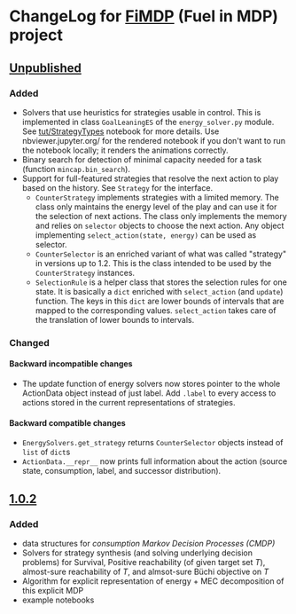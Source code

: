 # ChangeLog for [FiMDP](https://github.com/xblahoud/FiMDP) (Fuel in MDP) project

## [Unpublished]

### Added
 * Solvers that use heuristics for strategies usable in control. This is implemented in class
   `GoalLeaningES` of the `energy_solver.py` module. See [tut/StrategyTypes](tut/StrategyTypes.ipynb)
   notebook for more details. Use nbviewer.jupyter.org/ for the rendered notebook if you don't want
   to run the notebook locally; it renders the animations correctly.
 * Binary search for detection of minimal capacity needed for a task (function `mincap.bin_search`).
 * Support for full-featured strategies that resolve the next action to play based on the history. See `Strategy`
   for the interface.
     - `CounterStrategy` implements strategies with a limited memory. The class only
     maintains the energy level of the play and can use it for the selection of next
     actions. The class only implements the memory and relies on `selector` objects
     to choose the next action. Any object implementing `select_action(state, energy)`
     can be used as selector.
     - `CounterSelector` is an enriched variant of what was called "strategy" in
     versions up to 1.2. This is the class intended to be used by the
     `CounterStrategy` instances.
     - `SelectionRule` is a helper class that stores the selection rules for one
     state. It is basically a `dict` enriched with `select_action` (and `update`)
     function. The keys in this `dict` are lower bounds of intervals that are
     mapped to the corresponding values. `select_action` takes care of the
     translation of lower bounds to intervals.
 
### Changed

#### Backward incompatible changes
 * The update function of energy solvers now stores pointer to the whole ActionData object instead of
   just label. Add `.label` to every access to actions stored in the current representations
   of strategies.

#### Backward compatible changes
 * `EnergySolvers.get_strategy` returns `CounterSelector` objects instead of `list` of `dict`s
 * `ActionData.__repr__` now prints full information about the action (source state, consumption, label, and successor distribution).

## [1.0.2]

### Added
 * data structures for *consumption Markov Decision Processes (CMDP)*
 * Solvers for strategy synthesis (and solving underlying decision problems) for Survival, Positive reachability 
 (of given target set $`T`$), almost-sure reachability of $`T`$, and almsot-sure Büchi objective on $`T`$
 * Algorithm for explicit representation of energy + MEC decomposition of this explicit MDP
 * example notebooks

[Unpublished]: https://github.com/xblahoud/FiMDP/compare/v1.0.2..HEAD
[1.0.2]: https://github.com/xblahoud/FiMDP/tree/v1.0.2